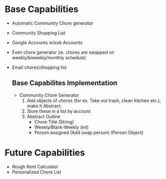 # Base Capabilities
* Automatic Community Chore generator 
* Community Shopping List
* Google Accounts w/sub Accounts
* Even chore generator (ie. chores are swapped on weekly/biweekly/monthly schedule)
* Email chores/shopping list

    ## Base Capabilites Implementation
    * Community Chore Generator
        1) Add objects of chores (for ex. Take out trash, clean kitchen etc.), make it Abstract.
        2) Store these in a list by account
        3) Abstract Outline
            * Chore Title (String)
            * Weekly/Blank-Weekly (int)
            * Person assigned (Add swap person) (Person Object)

# Future Capabilities
* Rough Rent Calculator
* Personalized Chore List

